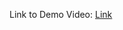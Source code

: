 Link to Demo Video: [Link](https://drive.google.com/file/d/1OXsHBNuhZuGiVGL7QxjuHx8DR6vltRoX/view?usp=sharing)
